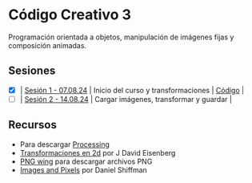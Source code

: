 # Código Creativo 3

Programación orientada a objetos, manipulación de imágenes fijas y composición animadas.

## Sesiones

- [x] | [Sesión 1 - 07.08.24](./sesiones/s01.md) | Inicio del curso y transformaciones | [Código](https://gist.github.com/EmilioOcelotl/3d4c9570e8464b3bd9e48c34b1a53046) |
- [ ] | [Sesión 2 - 14.08.24](./sesiones/s02.md) | Cargar imágenes, transformar y guardar |

## Recursos

- Para descargar [Processing](https://processing.org/download)
- [Transformaciones en 2d](https://processing.org/tutorials/transform2d) por J David Eisenberg
- [PNG wing](https://www.pngwing.com/) para descargar archivos PNG
- [Images and Pixels](https://processing.org/tutorials/pixels) por Daniel Shiffman
